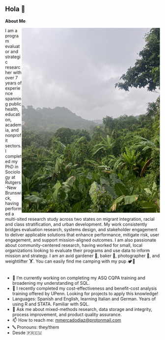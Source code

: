 ## Hola 👋


**About Me**

<img align="right" width="450" height="600" src="https://github.com/mmd613/MMD613/blob/main/IMG_6273.JPG">
I am a program evaluator and strategic researcher with over 7 years of experience spanning public health, education, academia, and nonprofit sectors. I completed my PhD in Sociology at Rutgers-New Brunswick, having performed a multi-sited research study across two states on migrant integration, racial and class stratification, and urban development. My work consistently bridges evaluation research, systems design, and stakeholder engagement to deliver applicable solutions that enhance performance, mitigate risk, user engagement, and support mission-aligned outcomes. I am also passionate about community-centered research, having worked for small, local organizations looking to evaluate their programs and use data to inform mission and strategy. I am an avid gardener 🌱, baker 🥖, photographer 📸, and weightlifter 🏋. You can easily find me camping with my pup 🏕️🐶 <br>
<br>


- 🔭 I’m currently working on completing my ASQ CQPA training and broadening my understanding of SQL. 
- 🧮 I recently completed my cost-effectiveness and benefit-cost analysis training offered by UPenn. Looking for projects to apply this knowledge!
- Languages: Spanish and English, learning Italian and German. Years of using R and STATA. Familiar with SQL. 
- 💬 Ask me about mixed-methods research, data storage and integrity, process improvement, and product quality assurance.
- 📫 How to reach me: mmercadodiaz@protonmail.com
- 🔤 Pronouns: they/them
- Desde 🇵🇷🇨🇺

